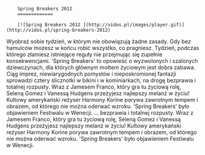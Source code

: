 
        Spring Breakers 2012 
        =============
        
        [![Spring Breakers 2012 ](http://vidos.pl/images/player.gif)](http://vidos.pl/spring-breakers-2012)
        
        
 Wyobraź sobie tydzień, w którym nie obowiązują żadne zasady. Gdy bez hamulców możesz w końcu robić wszystko, co pragniesz. Tydzień, podczas którego złamiesz istniejące reguły nie przejmując się zupełnie konsekwencjami. 'Spring Breakers' to opowieść o wyzwolonych i szalonych dziewczynach, dla których głównym mottem życiowym jest dobra zabawa. Ciąg imprez, niewiarygodnych pomysłów i nieposkromionej fantazji sprowadzi cztery ślicznotki w bikini i w kominiarkach, na drogę bezprawia i totalnej rozpusty. Wraz z Jamesem Franco, który gra tu życiową rolę, Seleną Gomez i Vanessą Hudgens przeżyjesz najlepszy melanż w życiu! Kultowy amerykański reżyser Harmony Korine porywa zawrotnym tempem i obrazem, od którego nie można oderwać wzroku. 'Spring Breakers' było objawieniem Festiwalu w Wenecji.   ... bezprawia i totalnej rozpusty. Wraz z Jamesem Franco, który gra tu życiową rolę, Seleną Gomez i Vanessą Hudgens przeżyjesz najlepszy melanż w życiu! Kultowy amerykański reżyser Harmony Korine porywa zawrotnym tempem i obrazem, od którego nie można oderwać wzroku. 'Spring Breakers' było objawieniem Festiwalu w Wenecji.
    